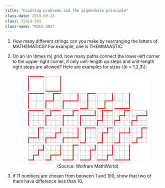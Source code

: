 ```yaml
---
title: "Counting problems and the pigeonhole principle"
class-date: 2019-09-13
class: f2019-301
class-name: "Math 301"
---
```


1.  How many different strings can you make by rearranging the letters of MATHEMATICS? For example, one is THEMMAASTIC.

2.  On an \\(n \times n\\) grid, how many paths connect the lower-left corner to the upper-right corner, if only unit-length up steps and unit-length right steps are allowed? Here are examples for sizes \\(n = 1,2,3\\):

    <figure>
      <img src="/res/img/classes/StaircaseWalk_950.gif" class="mx-auto d-block">
      <figcaption class='mx-auto d-block' align="center">(Source: Wolfram MathWorld)</figcaption>
    </figure>
    
3.  If 11 numbers are chosen from between 1 and 100, show that two of them have difference less than 10.
